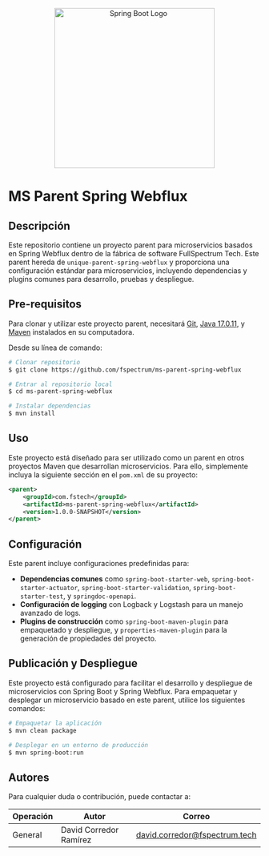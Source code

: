 <p align="center">
  <a href="https://spring.io/projects/spring-boot" target="blank"><img src="https://upload.wikimedia.org/wikipedia/commons/thumb/4/44/Spring_Framework_Logo_2018.svg/2560px-Spring_Framework_Logo_2018.svg.png" width="320" alt="Spring Boot Logo" /></a>
</p>

# **MS Parent Spring Webflux**

## **Descripción**
Este repositorio contiene un proyecto parent para microservicios basados en Spring Webflux dentro de la fábrica de software FullSpectrum Tech. Este parent hereda de `unique-parent-spring-webflux` y proporciona una configuración estándar para microservicios, incluyendo dependencias y plugins comunes para desarrollo, pruebas y despliegue.

## **Pre-requisitos**
Para clonar y utilizar este proyecto parent, necesitará [Git](https://git-scm.com), [Java 17.0.11](https://www.oracle.com/java/technologies/javase/jdk17-archive-downloads.html), y [Maven](https://maven.apache.org/download.cgi) instalados en su computadora.

Desde su línea de comando:

```bash
# Clonar repositorio
$ git clone https://github.com/fspectrum/ms-parent-spring-webflux

# Entrar al repositorio local
$ cd ms-parent-spring-webflux

# Instalar dependencias
$ mvn install
```

## **Uso**
Este proyecto está diseñado para ser utilizado como un parent en otros proyectos Maven que desarrollan microservicios. Para ello, simplemente incluya la siguiente sección en el `pom.xml` de su proyecto:

```xml
<parent>
    <groupId>com.fstech</groupId>
    <artifactId>ms-parent-spring-webflux</artifactId>
    <version>1.0.0-SNAPSHOT</version>
</parent>
```

## **Configuración**
Este parent incluye configuraciones predefinidas para:

- **Dependencias comunes** como `spring-boot-starter-web`, `spring-boot-starter-actuator`, `spring-boot-starter-validation`, `spring-boot-starter-test`, y `springdoc-openapi`.
- **Configuración de logging** con Logback y Logstash para un manejo avanzado de logs.
- **Plugins de construcción** como `spring-boot-maven-plugin` para empaquetado y despliegue, y `properties-maven-plugin` para la generación de propiedades del proyecto.

## **Publicación y Despliegue**
Este proyecto está configurado para facilitar el desarrollo y despliegue de microservicios con Spring Boot y Spring Webflux. Para empaquetar y desplegar un microservicio basado en este parent, utilice los siguientes comandos:

```bash
# Empaquetar la aplicación
$ mvn clean package

# Desplegar en un entorno de producción
$ mvn spring-boot:run
```

## **Autores**
Para cualquier duda o contribución, puede contactar a:

| Operación             | Autor                  | Correo                    |
| --------------------- |------------------------|---------------------------|
| General               | David Corredor Ramírez | david.corredor@fspectrum.tech |